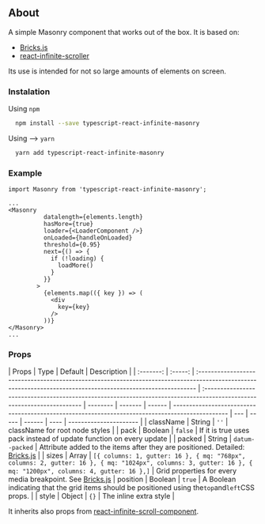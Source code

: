 ## About

A simple Masonry component that works out of the box. It is based on:

-   [Bricks.js](https://github.com/callmecavs/bricks.js)
-   [react-infinite-scroller](https://www.npmjs.com/package/react-infinite-scroller)

Its use is intended for not so large amounts of elements on screen.

### Instalation

Using `npm`

```sh
  npm install --save typescript-react-infinite-masonry
```

Using --> `yarn`

```sh
  yarn add typescript-react-infinite-masonry
```

### Example

```tsx
import Masonry from 'typescript-react-infinite-masonry';

...
<Masonry
          datalength={elements.length}
          hasMore={true}
          loader={<LoaderComponent />}
          onLoaded={handleOnLoaded}
          threshold={0.95}
          next={() => {
            if (!loading) {
              loadMore()
            }
          }}
        >
          {elements.map(({ key }) => (
            <div
              key={key}
            />
          ))}
</Masonry>
...
```

### Props

|   Props   |  Type   | Default                                                                                                                                                      | Description                                                                                                            |
| :-------: | :-----: | :----------------------------------------------------------------------------------------------------------------------------------------------------------- | :--------------------------------------------------------------------------------------------------------------------- | -------- | ------- | ------ | ----------------------------------------------------------------------------------------------- | --- | ----- | ------ | ---- | ---------------------- |
| className | String  | `''`                                                                                                                                                         | className for root node styles                                                                                         |
|   pack    | Boolean | `false`                                                                                                                                                      | If it is true uses pack instead of update function on every update                                                     |
|  packed   | String  | `datum--packed`                                                                                                                                              | Attribute added to the items after they are positioned. Detailed: [Bricks.js](https://github.com/callmecavs/bricks.js) |
|   sizes   |  Array  | `[{ columns: 1, gutter: 16 }, { mq: "768px", columns: 2, gutter: 16 }, { mq: "1024px", columns: 3, gutter: 16 }, { mq: "1200px", columns: 4, gutter: 16 },]` | Grid properties for every media breakpoint. See [Bricks.js](https://github.com/callmecavs/bricks.js)                   | position | Boolean | `true` | A Boolean indicating that the grid items should be positioned using the`top`and`left`CSS props. |     | style | Object | `{}` | The inline extra style |

It inherits also props from [react-infinite-scroll-component](https://www.npmjs.com/package/react-infinite-scroller).
